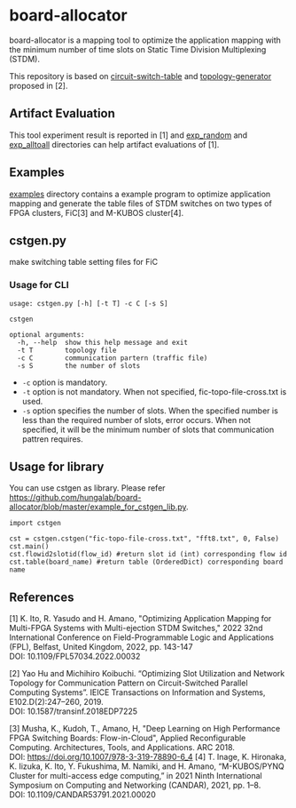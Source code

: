 # board-allocator
board-allocator is a mapping tool to optimize the application mapping with the minimum number of time slots on Static Time Division Multiplexing (STDM).

This repository is based on [circuit-switch-table](https://github.com/KoibuchiLab/circuit-switch-table) and [topology-generator](https://github.com/KoibuchiLab/topology-generator) proposed in [2].

## Artifact Evaluation
This tool experiment result is reported in [1] and [exp_random](https://github.com/hungalab/board-allocator/tree/main/exp_random) and [exp_alltoall](https://github.com/hungalab/board-allocator/tree/main/exp_alltoall) directories can help artifact evaluations of [1].

## Examples
[examples](https://github.com/hungalab/board-allocator/tree/main/examples) directory contains a example program to optimize application mapping and generate the table files of STDM switches on two types of FPGA clusters, FiC[3] and M-KUBOS cluster[4].

## cstgen.py
make switching table setting files for FiC <br>
### Usage for CLI
```
usage: cstgen.py [-h] [-t T] -c C [-s S]

cstgen

optional arguments:
  -h, --help  show this help message and exit
  -t T        topology file
  -c C        communication partern (traffic file)
  -s S        the number of slots
```
- `-c` option is mandatory. <br>
- `-t` option is not mandatory. When not specified, fic-topo-file-cross.txt is used. <br>
- `-s` option specifies the number of slots. When the specified number is less than the required number of slots, error occurs. When not specified, it will be the minimum number of slots that communication pattren requires. <br>

## Usage for library
You can use cstgen as library. Please refer https://github.com/hungalab/board-allocator/blob/master/example_for_cstgen_lib.py.
```
import cstgen

cst = cstgen.cstgen("fic-topo-file-cross.txt", "fft8.txt", 0, False)
cst.main()
cst.flowid2slotid(flow_id) #return slot id (int) corresponding flow id
cst.table(board_name) #return table (OrderedDict) corresponding board name
```


## References
[1] K. Ito, R. Yasudo and H. Amano, "Optimizing Application Mapping for Multi-FPGA Systems with Multi-ejection STDM Switches," 2022 32nd International Conference on Field-Programmable Logic and Applications (FPL), Belfast, United Kingdom, 2022, pp. 143-147 \
DOI: 10.1109/FPL57034.2022.00032

[2] Yao Hu and Michihiro Koibuchi. “Optimizing Slot Utilization and Network Topology for Communication Pattern on Circuit-Switched Parallel Computing Systems”. IEICE Transactions on Information and Systems, E102.D(2):247–260, 2019.\
DOI: 10.1587/transinf.2018EDP7225
 
[3] Musha, K., Kudoh, T., Amano, H, "Deep Learning on High Performance FPGA Switching Boards: Flow-in-Cloud", Applied Reconfigurable Computing. Architectures, Tools, and Applications. ARC 2018. \
DOI: https://doi.org/10.1007/978-3-319-78890-6_4
[4] T. Inage, K. Hironaka, K. Iizuka, K. Ito, Y. Fukushima, M. Namiki, and H. Amano, “M-KUBOS/PYNQ Cluster for multi-access edge computing,” in 2021 Ninth International Symposium on Computing and Networking (CANDAR), 2021, pp. 1–8.\
DOI: 10.1109/CANDAR53791.2021.00020